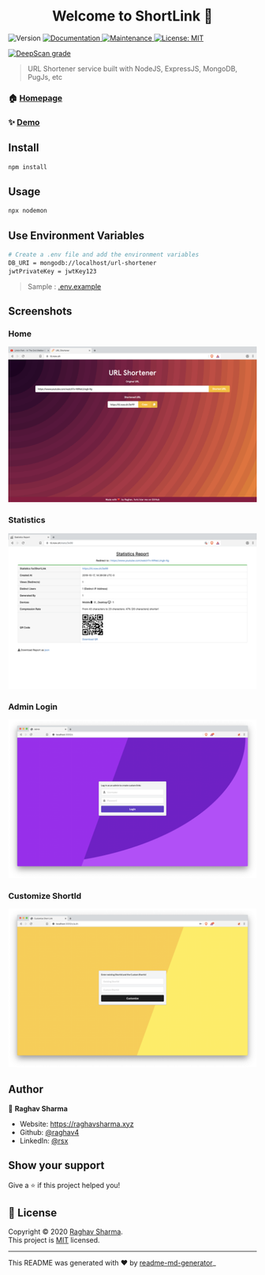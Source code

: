 <h1 align="center">Welcome to ShortLink 👋</h1>
<p>
  <img alt="Version" src="https://img.shields.io/badge/version-1.1.3-blue.svg?cacheSeconds=2592000" />
  <a href="https://github.com/raghav4/ShortLink#readme" target="_blank">
    <img alt="Documentation" src="https://img.shields.io/badge/documentation-yes-brightgreen.svg" />
  </a>
  <a href="https://github.com/raghav4/ShortLink/graphs/commit-activity" target="_blank">
    <img alt="Maintenance" src="https://img.shields.io/badge/Maintained%3F-yes-green.svg" />
  </a>
  <a href="https://github.com/raghav4/ShortLink/blob/master/LICENSE" target="_blank">
    <img alt="License: MIT" src="https://img.shields.io/github/license/raghav4/ShortLink" />
  </a>
</p>

[![DeepScan grade](https://deepscan.io/api/teams/8189/projects/10382/branches/285322/badge/grade.svg)](https://deepscan.io/dashboard#view=project&tid=8189&pid=10382&bid=285322)

> URL Shortener service built with NodeJS, ExpressJS, MongoDB, PugJs, etc

### 🏠 [Homepage](https://github.com/raghav4/ShortLink#readme)

### ✨ [Demo](https://tiii.tk)

## Install

```sh
npm install
```

## Usage

```sh
npx nodemon
```

## Use Environment Variables

```sh
# Create a .env file and add the environment variables
DB_URI = mongodb://localhost/url-shortener
jwtPrivateKey = jwtKey123
```

> Sample : [.env.example](https://github.com/raghav4/ShortLink/blob/master/.env.example)

## Screenshots

### Home

![url shortener home](./static/first.png)

### Statistics

![url shortener home](./static/stats.png)

### Admin Login

![url shortener home](./static/admin.png)

### Customize ShortId

![url shortener home](./static/custom.png)

## Author

👤 **Raghav Sharma**

- Website: https://raghavsharma.xyz
- Github: [@raghav4](https://github.com/raghav4)
- LinkedIn: [@rsx](https://linkedin.com/in/rsx)

## Show your support

Give a ⭐️ if this project helped you!

## 📝 License

Copyright © 2020 [Raghav Sharma](https://github.com/raghav4).<br />
This project is [MIT](https://github.com/raghav4/ShortLink/blob/master/LICENSE) licensed.

---

This README was generated with ❤️ by [readme-md-generator](https://github.com/kefranabg/readme-md-generator)\_
